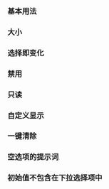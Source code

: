 <script setup>
import BaseExample from "../../examples/cascader/base.vue"
import BaseExampleCode from "../../examples/cascader/base.vue?raw"

import SizeExample from "../../examples/cascader/size.vue"
import SizeExampleCode from "../../examples/cascader/size.vue?raw"

import EveryExample from "../../examples/cascader/every.vue"
import EveryExampleCode from "../../examples/cascader/every.vue?raw"

import DisabledExample from "../../examples/cascader/disabled.vue"
import DisabledExampleCode from "../../examples/cascader/disabled.vue?raw"

import ReadonlyExample from "../../examples/cascader/readonly.vue"
import ReadonlyExampleCode from "../../examples/cascader/readonly.vue?raw"

import CustomExample from "../../examples/cascader/custom.vue"
import CustomExampleCode from "../../examples/cascader/custom.vue?raw"

import ClearExample from "../../examples/cascader/clear.vue"
import ClearExampleCode from "../../examples/cascader/clear.vue?raw"

import EmptyPlaceholderExample from "../../examples/cascader/empty-placeholder.vue"
import EmptyPlaceholderExampleCode from "../../examples/cascader/empty-placeholder.vue?raw"

import FallbackExample from "../../examples/cascader/fallback.vue"
import FallbackExampleCode from "../../examples/cascader/fallback.vue?raw"
</script>

### 基本用法

<ExamplePreview :code="BaseExampleCode">
  <BaseExample />
</ExamplePreview>

### 大小

<ExamplePreview :code="SizeExampleCode">
  <SizeExample />
</ExamplePreview>

### 选择即变化

<ExamplePreview :code="EveryExampleCode">
  <EveryExample />
</ExamplePreview>

### 禁用

<ExamplePreview :code="DisabledExampleCode">
  <DisabledExample />
</ExamplePreview>

### 只读

<ExamplePreview :code="ReadonlyExampleCode">
  <ReadonlyExample />
</ExamplePreview>

### 自定义显示

<ExamplePreview :code="CustomExampleCode">
  <CustomExample />
</ExamplePreview>

### 一键清除

<ExamplePreview :code="ClearExampleCode">
  <ClearExample />
</ExamplePreview>

### 空选项的提示词

<ExamplePreview :code="EmptyPlaceholderExampleCode">
  <EmptyPlaceholderExample />
</ExamplePreview>

### 初始值不包含在下拉选择项中

<ExamplePreview :code="FallbackExampleCode">
  <FallbackExample />
</ExamplePreview>
